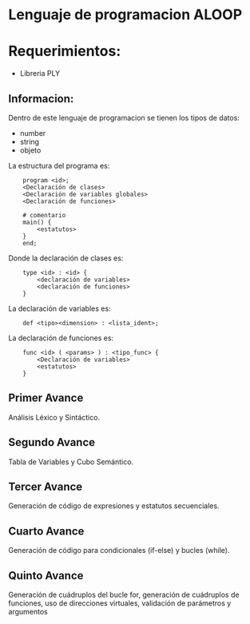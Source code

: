 # Lenguaje de programacion ALOOP

# Requerimientos:
- Libreria PLY

## Informacion:
Dentro de este lenguaje de programacion se tienen los tipos de datos:
- number
- string
- objeto

La estructura del programa es:
```
    program <id>;
    <Declaración de clases>
    <Declaración de variables globales>
    <Declaración de funciones>

    # comentario
    main() {
        <estatutos>
    }
    end;
```

Donde la declaración de clases es:
```
    type <id> : <id> {
		<declaración de variables>
		<declaración de funciones>
    }
```

La declaración de variables es:
```
    def <tipo><dimension> : <lista_ident>;
```

La declaración de funciones es:
```
    func <id> ( <params> ) : <tipo_func> {
		<Declaración de variables>
		<estatutos>
    }
```

## Primer Avance
Análisis Léxico y Sintáctico.

## Segundo Avance
Tabla de Variables y Cubo Semántico.

## Tercer Avance
Generación de código de expresiones y estatutos secuenciales.

## Cuarto Avance
Generación de código para condicionales (if-else) y bucles (while).

## Quinto Avance
Generación de cuádruplos del bucle for, generación de cuádruplos de funciones, uso de direcciones virtuales, validación de parámetros y argumentos

